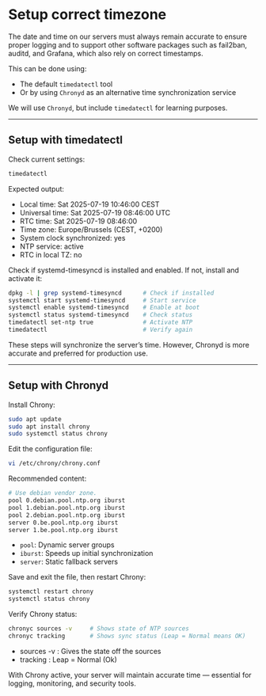 # Setup correct timezone
The date and time on our servers must always remain accurate to ensure proper logging and to support other software packages such as fail2ban, auditd, and Grafana, which also rely on correct timestamps.

This can be done using:
- The default `timedatectl` tool  
- Or by using `Chronyd` as an alternative time synchronization service

We will use `Chronyd`, but include `timedatectl` for learning purposes.

---

## Setup with timedatectl
Check current settings:
```bash
timedatectl
```
Expected output:
- Local time:    Sat 2025-07-19 10:46:00 CEST
- Universal time: Sat 2025-07-19 08:46:00 UTC
- RTC time:      Sat 2025-07-19 08:46:00
- Time zone:     Europe/Brussels (CEST, +0200)
- System clock synchronized: yes
- NTP service:   active
- RTC in local TZ: no

Check if systemd-timesyncd is installed and enabled. If not, install and activate it:
```bash
dpkg -l | grep systemd-timesyncd      # Check if installed
systemctl start systemd-timesyncd     # Start service
systemctl enable systemd-timesyncd    # Enable at boot
systemctl status systemd-timesyncd    # Check status
timedatectl set-ntp true              # Activate NTP
timedatectl                           # Verify again
```
These steps will synchronize the server’s time. However, Chronyd is more accurate and preferred for production use.

---

## Setup with Chronyd
Install Chrony:
```bash
sudo apt update
sudo apt install chrony
sudo systemctl status chrony
```
Edit the configuration file:
```bash
vi /etc/chrony/chrony.conf
```
Recommended content:
```bash
# Use debian vendor zone.
pool 0.debian.pool.ntp.org iburst
pool 1.debian.pool.ntp.org iburst
pool 2.debian.pool.ntp.org iburst
server 0.be.pool.ntp.org iburst
server 1.be.pool.ntp.org iburst
```
- `pool`: Dynamic server groups
- `iburst`: Speeds up initial synchronization
- `server`: Static fallback servers

Save and exit the file, then restart Chrony:
```bash
systemctl restart chrony
systemctl status chrony
```
Verify Chrony status:
```bash
chronyc sources -v     # Shows state of NTP sources
chronyc tracking       # Shows sync status (Leap = Normal means OK)
```
- sources -v : Gives the state off the sources
- tracking : Leap = Normal (Ok)

With Chrony active, your server will maintain accurate time — essential for logging, monitoring, and security tools.

